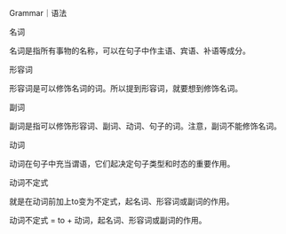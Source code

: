 Grammar｜语法

名词

名词是指所有事物的名称，可以在句子中作主语、宾语、补语等成分。

形容词

形容词是可以修饰名词的词。所以提到形容词，就要想到修饰名词。

副词

副词是指可以修饰形容词、副词、动词、句子的词。注意，副词不能修饰名词。

动词

动词在句子中充当谓语，它们起决定句子类型和时态的重要作用。

动词不定式

就是在动词前加上to变为不定式，起名词、形容词或副词的作用。

动词不定式 = to + 动词，起名词、形容词或副词的作用。